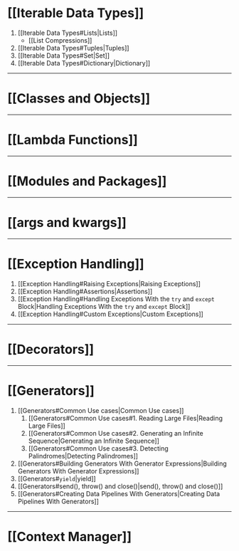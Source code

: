 
# [[Iterable Data Types]]

1. [[Iterable Data Types#Lists|Lists]]
	- [[List Compressions]] 
2. [[Iterable Data Types#Tuples|Tuples]]
3. [[Iterable Data Types#Set|Set]]
4. [[Iterable Data Types#Dictionary|Dictionary]]

---
# [[Classes and Objects]]

___
# [[Lambda Functions]]

---
# [[Modules and Packages]]

---
# [[args and kwargs]]

---
# [[Exception Handling]]

1. [[Exception Handling#Raising Exceptions|Raising Exceptions]]
2. [[Exception Handling#Assertions|Assertions]]
3. [[Exception Handling#Handling Exceptions With the `try` and `except` Block|Handling Exceptions With the `try` and `except` Block]]
4. [[Exception Handling#Custom Exceptions|Custom Exceptions]]

---
# [[Decorators]]

---
# [[Generators]]

1. [[Generators#Common Use cases|Common Use cases]]
	1. [[Generators#Common Use cases#1. Reading Large Files|Reading Large Files]]
	2. [[Generators#Common Use cases#2. Generating an Infinite Sequence|Generating an Infinite Sequence]]
	3. [[Generators#Common Use cases#3. Detecting Palindromes|Detecting Palindromes]]
2. [[Generators#Building Generators With Generator Expressions|Building Generators With Generator Expressions]]
3. [[Generators#`yield`|yield]]
4. [[Generators#send(), throw() and close()|send(), throw() and close()]]
5. [[Generators#Creating Data Pipelines With Generators|Creating Data Pipelines With Generators]]

___
# [[Context Manager]]